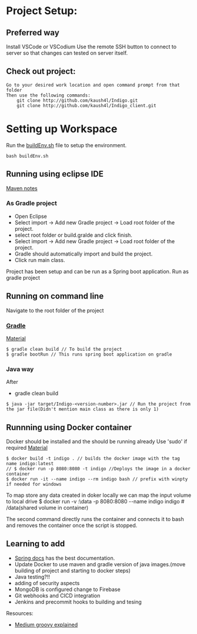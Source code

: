 
# Project Setup:

## Preferred way 
Install VSCode or VSCodium
Use the remote SSH button to connect to server so that changes can tested on server itself.

## Check out project:
	Go to your desired work location and open command prompt from that folder
	Then use the following commands:	
		git clone http://github.com/kaush4l/Indigo.git
		git clone http://github.com/kaush4l/Indigo_client.git

# Setting up Workspace
Run the [buildEnv.sh](buildEnv.sh) file to setup the environment.

~~~
bash buildEnv.sh
~~~

## Running using eclipse IDE

[Maven notes](https://medium.com/@jayanisumudini/convert-maven-project-to-gradle-project-d1a829d7637f)

### As Gradle project
- Open Eclipse
- Select import -> Add new Gradle project -> Load root folder of the project.
- select root folder or build.gralde and click finish.
- Select import -> Add new Gradle project -> Load root folder of the project.
- Gradle should automatically import and build the project.
- Click run main class.

Project has been setup and can be run as a Spring boot application. Run as gradle project


## Running on command line
Navigate to the root folder of the project

### [Gradle](https://javadeveloperzone.com/spring-boot/how-to-run-spring-boot-using-maven-gradle/)
[Material](https://jeoygin.gitbooks.io/learn-y-in-x-minutes/content/gradle.html)
~~~
$ gradle clean build // To build the project
$ gradle bootRun // This runs spring boot application on gradle
~~~

### Java way
After 
- gradle clean build

~~~
$ java -jar target/Indigo-<version-number>.jar // Run the project from the jar file(Didn't mention main class as there is only 1)
~~~

## Runnning using Docker container

Docker should be installed and the should be running already
Use 'sudo' if required
[Material](https://rominirani.com/docker-tutorial-series-a7e6ff90a023)
~~~
$ docker build -t indigo . // builds the docker image with the tag name indigo:latest
// $ docker run -p 8080:8080 -t indigo //Deploys the image in a docker container
$ docker run -it --name indigo --rm indigo bash // prefix with winpty if needed for windows
~~~
To map store any data created in doker locally we can map the input volume to local drive
$ docker run -v <LocalDirectory>:\data -p 8080:8080 --name indigo indigo # /data(shared volume in container)

The second command directly runs the container and connects it to bash and removes the container once the script is stopped.

## Learning to add
 - [Spring docs](https://docs.spring.io/spring-boot/docs/current/reference/htmlsingle/#boot-features-nosql) has the best documentation.
 - Update Docker to use maven and gradle version of java images.(move building of project and starting to docker steps)
 - Java testing?!!
 - adding of security aspects
 - MongoDB is configured change to Firebase
 - Git webhooks and CICD integration
 - Jenkins and precommit hooks to building and tesing

Resources:
- [Medium groovy explained](https://medium.com/@andrewMacmurray/a-beginners-guide-to-gradle-26212ddcafa8)
